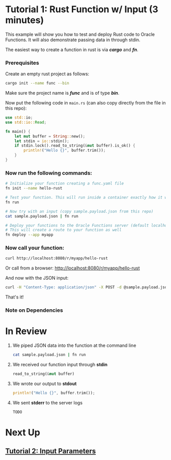 # Tutorial 1: Rust Function w/ Input (3 minutes)

This example will show you how to test and deploy Rust code to Oracle Functions. It will also demonstrate passing data in through stdin.

The easiest way to create a function in rust is via ***cargo*** and ***fn***.

### Prerequisites

Create an empty rust project as follows:

```bash
cargo init --name func --bin
```

Make sure the project name is ***func*** and is of type ***bin***.

Now put the following code in ```main.rs``` (can also copy directly from the file in this repo):

```rust
use std::io;
use std::io::Read;

fn main() {
    let mut buffer = String::new();
    let stdin = io::stdin();
    if stdin.lock().read_to_string(&mut buffer).is_ok() {
        println!("Hello {}", buffer.trim());
    }
}
```


### Now run the following commands:

```sh
# Initialize your function creating a func.yaml file
fn init --name hello-rust

# Test your function. This will run inside a container exactly how it will on the server
fn run

# Now try with an input (copy sample.payload.json from this repo)
cat sample.payload.json | fn run

# Deploy your functions to the Oracle Functions server (default localhost:8080)
# This will create a route to your function as well
fn deploy --app myapp
```
### Now call your function:

```sh
curl http://localhost:8080/r/myapp/hello-rust
```

Or call from a browser: [http://localhost:8080/r/myapp/hello-rust](http://localhost:8080/r/myapp/hello-rust)

And now with the JSON input:

```sh
curl -H "Content-Type: application/json" -X POST -d @sample.payload.json http://localhost:8080/r/myapp/hello-rust
```

That's it!

### Note on Dependencies



# In Review

1. We piped JSON data into the function at the command line
    ```sh
    cat sample.payload.json | fn run
    ```

2. We received our function input through **stdin**
    ```rust
    read_to_string(&mut buffer)
    ```

3. We wrote our output to **stdout**
    ```rust
    println!("Hello {}", buffer.trim());
    ```

4. We sent **stderr** to the server logs
    ```rust
    TODO
    ```


# Next Up
## [Tutorial 2: Input Parameters](examples/tutorial/params)
